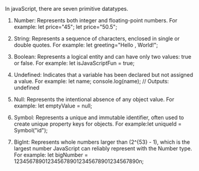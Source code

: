 In javaScript, there are seven primitive datatypes.
1. Number: Represents both integer and floating-point numbers.
   For example: let price="45";
                let price="50.5";

2. String: Represents a sequence of characters, enclosed in single or double quotes.
   For example: let greeting="Hello , World!";

3. Boolean: Represents a logical entity and can have only two values: true or false. 
   For example: let isJavaScriptFun = true;

4. Undefined: Indicates that a variable has been declared but not assigned a value. 
   For example: let name;
                console.log(name); // Outputs: undefined  

5. Null: Represents the intentional absence of any object value. 
   For example: let emptyValue = null;             

6. Symbol: Represents a unique and immutable identifier, often used to create unique property keys for objects.
   For example:let uniqueId = Symbol("id");

7. BigInt: Represents whole numbers larger than (2^{53} - 1), which is the largest number JavaScript can reliably 
   represent with the Number type.   
   For example: let bigNumber = 1234567890123456789012345678901234567890n;
